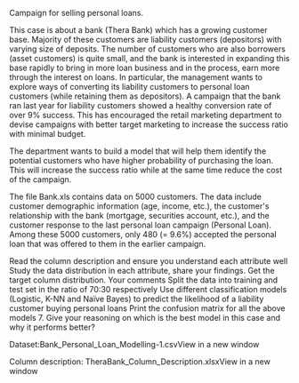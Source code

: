 Campaign for selling personal loans.

This case is about a bank (Thera Bank) which has a growing customer base. Majority of these customers are liability customers (depositors) with varying size of deposits. The number of customers who are also borrowers (asset customers) is quite small, and the bank is interested in expanding this base rapidly to bring in more loan business and in the process, earn more through the interest on loans. In particular, the management wants to explore ways of converting its liability customers to personal loan customers (while retaining them as depositors). A campaign that the bank ran last year for liability customers showed a healthy conversion rate of over 9% success. This has encouraged the retail marketing department to devise campaigns with better target marketing to increase the success ratio with minimal budget.

The department wants to build a model that will help them identify the potential customers who have higher probability of purchasing the loan. This will increase the success ratio while at the same time reduce the cost of the campaign.

The file Bank.xls contains data on 5000 customers. The data include customer demographic information (age, income, etc.), the customer's relationship with the bank (mortgage, securities account, etc.), and the customer response to the last personal loan campaign (Personal Loan). Among these 5000 customers, only 480 (= 9.6%) accepted the personal loan that was offered to them in the earlier campaign.

Read the column description and ensure you understand each attribute well
Study the data distribution in each attribute, share your findings. 
Get the target column distribution. Your comments
Split the data into training and test set in the ratio of 70:30 respectively
Use different classification models (Logistic, K-NN and Naïve Bayes) to predict the likelihood of a liability customer buying personal loans 
Print the confusion matrix for all the above models 
 7. Give your reasoning on which is the best model in this case and why it performs better? 

Dataset:Bank_Personal_Loan_Modelling-1.csvView in a new window

Column description: TheraBank_Column_Description.xlsxView in a new window